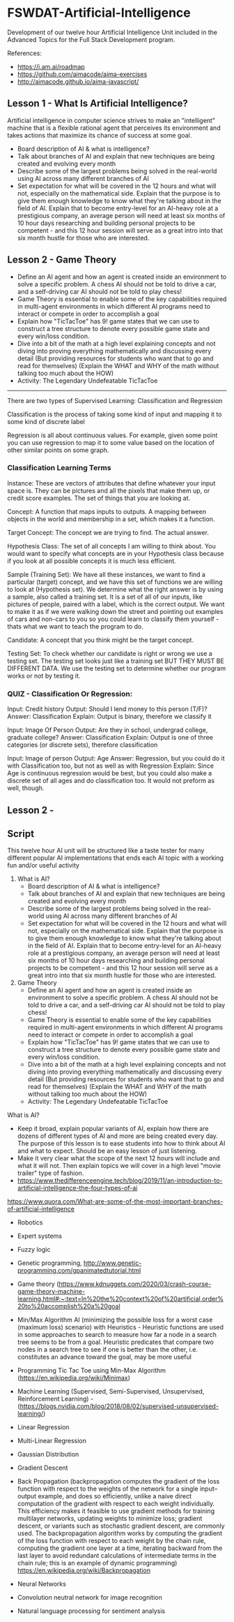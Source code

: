 # FSWDAT-Artificial-Intelligence

Development of our twelve hour Artificial Intelligence Unit included in the Advanced Topics for the Full Stack Development program.

References: 
- https://i.am.ai/roadmap
- https://github.com/aimacode/aima-exercises
- http://aimacode.github.io/aima-javascript/

## Lesson 1 - What Is Artificial Intelligence?

Artificial intelligence in computer science strives to make an "intelligent" machine that is a flexible rational agent that perceives its environment and takes actions that maximize its chance of success at some goal.

- Board description of AI & what is intelligence?
- Talk about branches of AI and explain that new techniques are being created and evolving every month
- Describe some of the largest problems being solved in the real-world using AI across many different branches of AI
- Set expectation for what will be covered in the 12 hours and what will not, especially on the mathematical side. Explain that the purpose is to give them enough knowledge to know what they're talking about in the field of AI. Explain that to become entry-level for an AI-heavy role at a prestigious company, an average person will need at least six months of 10 hour days researching and building personal projects to be competent - and this 12 hour session will serve as a great intro into that six month hustle for those who are interested.

## Lesson 2 - Game Theory

- Define an AI agent and how an agent is created inside an environment to solve a specific problem. A chess AI should not be told to drive a car, and a self-driving car AI should not be told to play chess!
- Game Theory is essential to enable some of the key capabilities required in multi-agent environments in which different AI programs need to interact or compete in order to accomplish a goal
- Explain how "TicTacToe" has 9! game states that we can use to construct a tree structure to denote every possible game state and every win/loss condition. 
- Dive into a bit of the math at a high level explaining concepts and not diving into proving everything mathematically and discussing every detail (But providing resources for students who want that to go and read for themselves) (Explain the WHAT and WHY of the math without talking too much about the HOW)
- Activity: The Legendary Undefeatable TicTacToe

_______________

There are two types of Supervised Learning: Classification and Regression

Classification is the process of taking some kind of input and mapping it to some kind of discrete label

Regression is all about continuous values. For example, given some point you can use regression to map it to some value based on the location of other similar points on some graph.

### Classification Learning Terms

Instance: These are vectors of attributes that define whatever your input space is. They can be pictures and all the pixels that make them up, or credit score examples. The set of things that you are looking at.

Concept: A function that maps inputs to outputs. A mapping between objects in the world and membership in a set, which makes it a function.

Target Concept: The concept we are trying to find. The actual answer.

Hypothesis Class: The set of all concepts I am willing to think about. You would want to specify what concepts are in your Hypothesis class because if you look at all possible concepts it is much less efficient.

Sample (Training Set): We have all these instances, we want to find a particular (target) concept, and we have this set of functions we are willing to look at (Hypothesis set). We determine what the right answer is by using a sample, also called a training set. It is a set of all of our inputs, like pictures of people, paired with a label, which is the correct output. We want to make it as if we were walking down the street and pointing out examples of cars and non-cars to you so you could learn to classify them yourself - thats what we want to teach the program to do.

Candidate: A concept that you think might be the target concept.

Testing Set: To check whether our candidate is right or wrong we use a testing set. The testing set looks just like a training set BUT THEY MUST BE DIFFERENT DATA. We use the testing set to determine whether our program works or not by testing it.

### QUIZ - Classification Or Regression:

Input: Credit history 
Output: Should I lend money to this person (T/F)? 
Answer: Classification 
Explain: Output is binary, therefore we classify it

Input: Image Of Person 
Output: Are they in school, undergrad college, graduate college? 
Answer: Classification 
Explain: Output is one of three categories (or discrete sets), therefore classification

Input: Image of person 
Output: Age 
Answer: Regression, but you could do it with Classification too, but not as well as with Regression 
Explain: Since Age is continuous regression would be best, but you could also make a discrete set of all ages and do classification too. It would not preform as well, though.

## Lesson 2 - 

## Script







This twelve hour AI unit will be structured like a taste tester for many different popular AI implementations that ends each AI topic with a working fun and/or useful activity

1. What is AI?
   - Board description of AI & what is intelligence?
   - Talk about branches of AI and explain that new techniques are being created and evolving every month
   - Describe some of the largest problems being solved in the real-world using AI across many different branches of AI
   - Set expectation for what will be covered in the 12 hours and what will not, especially on the mathematical side. Explain that the purpose is to give them enough knowledge to know what they're talking about in the field of AI. Explain that to become entry-level for an AI-heavy role at a prestigious company, an average person will need at least six months of 10 hour days researching and building personal projects to be competent - and this 12 hour session will serve as a great intro into that six month hustle for those who are interested.
2. Game Theory
   - Define an AI agent and how an agent is created inside an environment to solve a specific problem. A chess AI should not be told to drive a car, and a self-driving car AI should not be told to play chess!
   - Game Theory is essential to enable some of the key capabilities required in multi-agent environments in which different AI programs need to interact or compete in order to accomplish a goal
   - Explain how "TicTacToe" has 9! game states that we can use to construct a tree structure to denote every possible game state and every win/loss condition. 
   - Dive into a bit of the math at a high level explaining concepts and not diving into proving everything mathematically and discussing every detail (But providing resources for students who want that to go and read for themselves) (Explain the WHAT and WHY of the math without talking too much about the HOW)
   - Activity: The Legendary Undefeatable TicTacToe


What is AI?
- Keep it broad, explain popular variants of AI, explain how there are dozens of different types of AI and more are being created every day. The purpose of this lesson is to ease students into how to think about AI and what to expect. Should be an easy lesson of just listening.
- Make it very clear what the scope of the next 12 hours will include and what it will not. Then explain topics we will cover in a high level "movie trailer" type of fashion. 
- https://www.thedifferenceengine.tech/blog/2019/11/an-introduction-to-artificial-intelligence-the-four-types-of-ai

https://www.quora.com/What-are-some-of-the-most-important-branches-of-artificial-intelligence
- Robotics
- Expert systems
- Fuzzy logic
- Genetic programming, http://www.genetic-programming.com/gpanimatedtutorial.html

- Game theory (https://www.kdnuggets.com/2020/03/crash-course-game-theory-machine-learning.html#:~:text=In%20the%20context%20of%20artificial,order%20to%20accomplish%20a%20goal
- Min/Max Algorithm AI (minimizing the possible loss for a worst case (maximum loss) scenario) with Heuristics - Heuristic functions are used in some approaches to search to measure how far a node in a search tree seems to be from a goal. Heuristic predicates that compare two nodes in a search tree to see if one is better than the other, i.e. constitutes an advance toward the goal, may be more useful
- Programming Tic Tac Toe using Min-Max Algorithm (https://en.wikipedia.org/wiki/Minimax)

- Machine Learning (Supervised, Semi-Supervised, Unsupervised, Reinforcement Learning) - (https://blogs.nvidia.com/blog/2018/08/02/supervised-unsupervised-learning/)
- Linear Regression
- Multi-Linear Regression
- Gaussian Distribution
- Gradient Descent
- Back Propagation (backpropagation computes the gradient of the loss function with respect to the weights of the network for a single input–output example, and does so efficiently, unlike a naive direct computation of the gradient with respect to each weight individually. This efficiency makes it feasible to use gradient methods for training multilayer networks, updating weights to minimize loss; gradient descent, or variants such as stochastic gradient descent, are commonly used. The backpropagation algorithm works by computing the gradient of the loss function with respect to each weight by the chain rule, computing the gradient one layer at a time, iterating backward from the last layer to avoid redundant calculations of intermediate terms in the chain rule; this is an example of dynamic programming) https://en.wikipedia.org/wiki/Backpropagation
- Neural Networks
- Convolution neutral network for image recognition
- Natural language processing for sentiment analysis